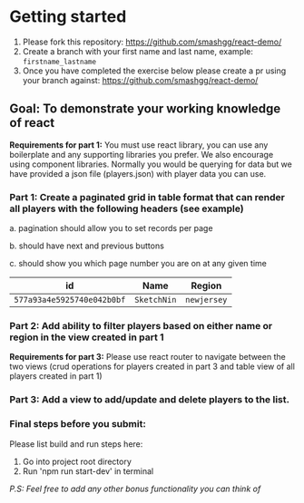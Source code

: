 
# Getting started

1. Please fork this repository: https://github.com/smashgg/react-demo/
2. Create a branch with your first name and last name, example: `firstname_lastname`
3. Once you have completed the exercise below please create a pr using your branch against: https://github.com/smashgg/react-demo/

## Goal: To demonstrate your working knowledge of react

**Requirements for part 1:** You must use react library, you can use any boilerplate and any supporting libraries you prefer. We also encourage using component libraries.
Normally you would be querying for data but we have provided a json file (players.json) with player data you can use.

### Part 1: Create a paginated grid in table format that can render all players with the following headers (see example)

  a. pagination should allow you to set records per page

  b. should have next and previous buttons

  c. should show you which page number you are on at any given time


| id                         | Name        | Region      |
| -------------------------- | ----------- | ----------- |
| `577a93a4e5925740e042b0bf` | `SketchNin` | `newjersey` |


### Part 2: Add ability to filter players based on either name or region in the view created in part 1

**Requirements for part 3:** Please use react router to navigate between the two views (crud operations for players created in part 3 and table view of all players created in part 1)
### Part 3: Add a view to add/update and delete players to the list.

### Final steps before you submit:
Please list build and run steps here:

1) Go into project root directory
2) Run 'npm run start-dev' in terminal

_P.S: Feel free to add any other bonus functionality you can think of_
